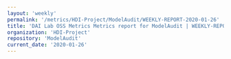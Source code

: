 ```yaml
---
layout: 'weekly'
permalink: '/metrics/HDI-Project/ModelAudit/WEEKLY-REPORT-2020-01-26'
title: 'DAI Lab OSS Metrics Metrics report for ModelAudit | WEEKLY-REPORT-2020-01-26'
organization: 'HDI-Project'
repository: 'ModelAudit'
current_date: '2020-01-26'
---
```

